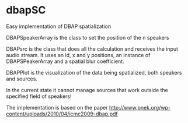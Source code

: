# dbapSC
Easy implementation of DBAP spatialization

DBAPSpeakerArray is the class to set the position of the n speakers

DBAPsrc is the class that does all the calculation and receives the input audio stream. It uses an id, x and y positions, an instance of DBAPSPeakerArray and a spatial blur coefficient.

DBAPPlot is the visualization of the data being spatialized, both speakers and sources.

In the current state it cannot manage sources that work outside the specified field of speakers!

The implementation is based on the paper http://www.pnek.org/wp-content/uploads/2010/04/icmc2009-dbap.pdf
